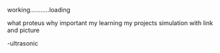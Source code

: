 
working...........loading

what proteus
why important 
my learning
my projects simulation with link and picture


-ultrasonic
